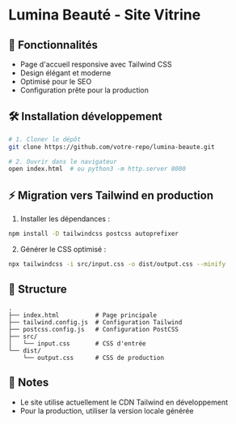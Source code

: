 # Lumina Beauté - Site Vitrine

## 🚀 Fonctionnalités
- Page d'accueil responsive avec Tailwind CSS
- Design élégant et moderne
- Optimisé pour le SEO
- Configuration prête pour la production

## 🛠 Installation développement
```bash
# 1. Cloner le dépôt
git clone https://github.com/votre-repo/lumina-beaute.git

# 2. Ouvrir dans le navigateur
open index.html  # ou python3 -m http.server 8000
```

## ⚡ Migration vers Tailwind en production
1. Installer les dépendances :
```bash
npm install -D tailwindcss postcss autoprefixer
```

2. Générer le CSS optimisé :
```bash
npx tailwindcss -i src/input.css -o dist/output.css --minify
```

## 📁 Structure
```
.
├── index.html          # Page principale
├── tailwind.config.js  # Configuration Tailwind
├── postcss.config.js   # Configuration PostCSS
├── src/
│   └── input.css       # CSS d'entrée
└── dist/
    └── output.css      # CSS de production
```

## 📝 Notes
- Le site utilise actuellement le CDN Tailwind en développement
- Pour la production, utiliser la version locale générée
